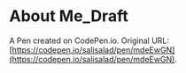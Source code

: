 # About Me_Draft

A Pen created on CodePen.io. Original URL: [https://codepen.io/salisalad/pen/mdeEwGN](https://codepen.io/salisalad/pen/mdeEwGN).


